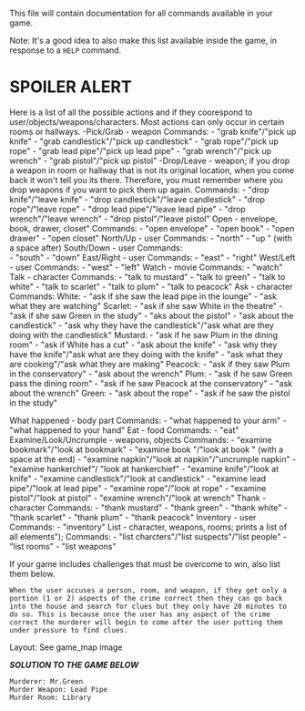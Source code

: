 This file will contain documentation for all commands available in your game.

Note:  It's a good idea to also make this list available inside the game, in response to a `HELP` command.

# SPOILER ALERT

Here is a list of all the possible actions and if they coorespond to user/objects/weapons/characters. Most actions can only occur in certain rooms or hallways. 
-Pick/Grab - weapon
    Commands:
    - "grab knife"/"pick up knife"
    - "grab candlestick"/"pick up candlestick"
    - "grab rope"/"pick up rope"
    - "grab lead pipe"/"pick up lead pipe"
    - "grab wrench"/"pick up wrench"
    - "grab pistol"/"pick up pistol"
-Drop/Leave - weapon; if you drop a weapon in room or hallway that is not its original location, when you come back it won't tell you its there. Therefore, you must remember where you drop weapons if you want to pick them up again.
    Commands:
    - "drop knife"/"leave knife"
    - "drop candlestick"/"leave candlestick"
    - "drop rope"/"leave rope"
    - "drop lead pipe"/"leave lead pipe"
    - "drop wrench"/"leave wrench"
    - "drop pistol"/"leave pistol"
Open - envelope, book, drawer, closet"
    Commands:
    - "open envelope"
    - "open book"
    - "open drawer"
    - "open closet"
North/Up - user
    Commands:
    - "north"
    - "up " (with a space after)
South/Down - user
    Commands:   
    - "south"
    - "down"
East/Right - user
    Commands:
    - "east"
    - "right"
West/Left - user
    Commands:
    - "west"
    - "left"
Watch - movie
    Commands: 
    - "watch"
Talk - character
    Commands: 
    - "talk to mustard"
    - "talk to green"
    - "talk to white"
    - "talk to scarlet"
    - "talk to plum"
    - "talk to peacock"
Ask - character
    Commands: 
    White: 
        - "ask if she saw the lead pipe in the lounge"
        - "ask what they are watching"
    Scarlet:
        - "ask if she saw White in the theatre"
        - "ask if she saw Green in the study"
        - "aks about the pistol"
        - "ask about the candlestick"
        - "ask why they have the candlestick"/"ask what are they doing with the candlestick"
    Mustard: 
        - "ask if he saw Plum in the dining room"
        - "ask if White has a cut"
        - "ask about the knife"
        - "ask why they have the knife"/"ask what are they doing with the knife"
        - "ask what they are cooking"/"ask what they are making"
    Peacock:
        - "ask if they saw Plum in the conservatory"
        - "ask about the wrench"
    Plum: 
        - "ask if he saw Green pass the dining room"
        - "ask if he saw Peacock at the conservatory"
        - "ask about the wrench"
    Green: 
        - "ask about the rope"
        - "ask if he saw the pistol in the study"
        
What happened - body part 
    Commands:
    - "what happened to your arm"
    - "what happened to your hand"
Eat - food
    Commands: 
    - "eat"
Examine/Look/Uncrumple - weapons, objects
    Commands:
    - "examine bookmark"/"look at bookmark"
    - "examine book "/"look at book " (with a space at the end)
    - "examine napkin"/"look at napkin"/"uncrumple napkin"
    - "examine hankerchief"/ "look at hankerchief"
    - "examine knife"/"look at knife"
    - "examine candlestick"/"look at candlestick"
    - "examine lead pipe"/"look at lead pipe"
    - "examine rope"/"look at rope"
    - "examine pistol"/"look at pistol"
    - "examine wrench"/"look at wrench"
Thank - character
    Commands: 
    - "thank mustard"
    - "thank green"
    - "thank white"
    - "thank scarlet"
    - "thank plum"
    - "thank peacock"
Inventory - user
    Commands:
    - "inventory"
List - character, weapons, rooms; prints a list of all elements");
    Commands:
    - "list charcters"/"list suspects"/"list people"
    - "list rooms"
    - "list weapons"


If your game includes challenges that must be overcome to win, also list them below.

    When the user accuses a person, room, and weapon, if they get only a portion (1 or 2) aspects of the crime correct then they can go back into the house and search for clues but they only have 20 minutes to do so. This is because once the user has any aspect of the crime correct the murderer will begin to come after the user putting them under pressure to find clues. 

Layout: See game_map image

***SOLUTION TO THE GAME BELOW***

    Murderer: Mr.Green
    Murder Weapon: Lead Pipe
    Murder Room: Library